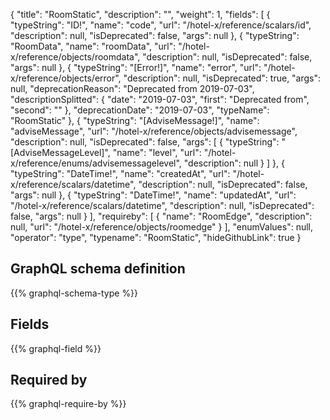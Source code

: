 {
  "title": "RoomStatic",
  "description": "",
  "weight": 1,
  "fields": [
    {
      "typeString": "ID!",
      "name": "code",
      "url": "/hotel-x/reference/scalars/id",
      "description": null,
      "isDeprecated": false,
      "args": null
    },
    {
      "typeString": "RoomData",
      "name": "roomData",
      "url": "/hotel-x/reference/objects/roomdata",
      "description": null,
      "isDeprecated": false,
      "args": null
    },
    {
      "typeString": "[Error!]",
      "name": "error",
      "url": "/hotel-x/reference/objects/error",
      "description": null,
      "isDeprecated": true,
      "args": null,
      "deprecationReason": "Deprecated from 2019-07-03",
      "descriptionSplitted": {
        "date": "2019-07-03",
        "first": "Deprecated from",
        "second": ""
      },
      "deprecationDate": "2019-07-03",
      "typeName": "RoomStatic"
    },
    {
      "typeString": "[AdviseMessage!]",
      "name": "adviseMessage",
      "url": "/hotel-x/reference/objects/advisemessage",
      "description": null,
      "isDeprecated": false,
      "args": [
        {
          "typeString": "[AdviseMessageLevel]",
          "name": "level",
          "url": "/hotel-x/reference/enums/advisemessagelevel",
          "description": null
        }
      ]
    },
    {
      "typeString": "DateTime!",
      "name": "createdAt",
      "url": "/hotel-x/reference/scalars/datetime",
      "description": null,
      "isDeprecated": false,
      "args": null
    },
    {
      "typeString": "DateTime!",
      "name": "updatedAt",
      "url": "/hotel-x/reference/scalars/datetime",
      "description": null,
      "isDeprecated": false,
      "args": null
    }
  ],
  "requireby": [
    {
      "name": "RoomEdge",
      "description": null,
      "url": "/hotel-x/reference/objects/roomedge"
    }
  ],
  "enumValues": null,
  "operator": "type",
  "typename": "RoomStatic",
  "hideGithubLink": true
}
## GraphQL schema definition

{{% graphql-schema-type %}}

## Fields

{{% graphql-field %}}

## Required by

{{% graphql-require-by %}}
